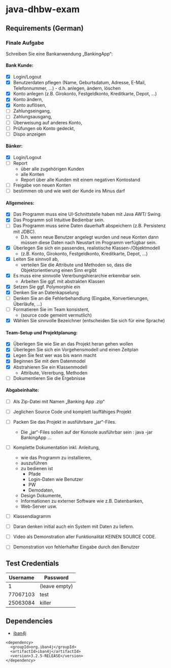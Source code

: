# java-dhbw-exam

## Requirements (German)
### Finale Aufgabe
Schreiben Sie eine Bankanwendung „BankingApp“:
#### Bank Kunde:
- [x] Login/Logout
- [x] Benutzerdaten pflegen (Name, Geburtsdatum, Adresse, E-Mail, Telefonnummer, ...) - d.h. anlegen, ändern, löschen
- [x] Konto anlegen (z.B. Girokonto, Festgeldkonto, Kreditkarte, Depot, ...)
- [x] Konto ändern, 
- [x] Konto auflösen, 
- [ ] Zahlungseingang, 
- [ ] Zahlungsausgang, 
- [ ] Überweisung auf anderes Konto, 
- [ ] Prüfungen ob Konto gedeckt, 
- [ ] Dispo anzeigen
#### Bänker:
- [x] Login/Logout
- [ ] Report 
  - über alle zugehörigen Kunden
  - alle Konten
  - Report über alle Kunden mit einem negativen Kontostand
- [ ] Freigabe von neuen Konten
- [ ] bestimmen ob und wie weit der Kunde ins Minus darf
#### Allgemeines:
- [x] Das Programm muss eine UI-Schnittstelle haben mit Java AWT/ Swing.
- [x] Das Programm soll Intuitive Bedienbar sein.
- [ ] Das Programm muss seine Daten dauerhaft abspeichern (z.B. Persistenz mit JDBC). 
  - D.h. wenn neue Benutzer angelegt wurden und neue Konten 
    dann müssen diese Daten nach Neustart im Programm verfügbar sein.
- [x] Überlegen Sie sich ein passendes, realistische Klassen-/Objektmodell
  - (z.B. Konto, Girokonto, Festgeldkonto, Kreditkarte, Depot, ...)
- [x] Leiten Sie sinnvoll ab, 
  - verteilen Sie die Attribute und Methoden so, dass die Objektorientierung einen Sinn ergibt
- [x] Es muss eine sinnvolle Vererbungshierarchie erkennbar sein.
  - Arbeiten Sie ggf. mit abstrakten Klassen
- [x] Setzen Sie ggf. Polymorphie ein
- [x] Denken Sie an Datenkapselung
- [ ] Denken Sie an die Fehlerbehandlung (Eingabe, Konvertierungen, Überläufe, ...)
- [ ] Formatieren Sie im Team konsistent, 
  - (source code gemeint vermutlich)
- [x] Wählen Sie sinnvolle Bezeichner (entscheiden Sie sich für eine Sprache)
#### Team-Setup und Projektplanung:
- [x] Überlegen Sie wie Sie an das Projekt heran gehen wollen
- [x] Überlegen Sie sich ein Vorgehensmodell und einen Zeitplan
- [x] Legen Sie fest wer was bis wann macht
- [x] Beginnen Sie mit dem Datenmodel
- [x] Abstrahieren Sie ein Klassenmodell
     - Attribute, Vererbung, Methoden
- [ ] Dokumentieren Sie die Ergebnisse
#### Abgabeinhalte:
- [ ] Als Zip-Datei mit Namen „Banking App <Gruppen-Id>.zip“
- [ ] Jeglichen Source Code und komplett lauffähiges Projekt
- [ ] Packen Sie das Projekt in ausführbare „jar“-Files. 
  - Die „jar“-Files sollen auf der Konsole ausführbar sein : java -jar BankingApp ...
- [ ] Komplette Dokumentation inkl. Anleitung, 
    - wie das Programm zu installieren, 
    - auszuführen
    - zu bedienen ist 
      - Pfade
      - Login-Daten wie Benutzer
      - PW
      - Demodaten, 
    - Design Dokumente,
    - Informationen zu externer Software wie z.B. Datenbanken, 
    - Web-Server usw.
- [ ] Klassendiagramm
- [ ] Daran denken initial auch ein System mit Daten zu liefern.
- [ ] Video als Demonstration aller Funktionalität KEINEN SOURCE CODE. 
- [ ] Demonstration von fehlerhafter Eingabe durch den Benutzer


## Test Credentials
| Username | Password      |
|----------|---------------|
| 1        | (leave empty) |
| 77067103    | test          |
| 25063084    | killer        |

## Dependencies
- [iban4j](https://github.com/arturmkrtchyan/iban4j)
```maven
<dependency>
  <groupId>org.iban4j</groupId>
  <artifactId>iban4j</artifactId>
  <version>3.2.5-RELEASE</version>
</dependency>
```
